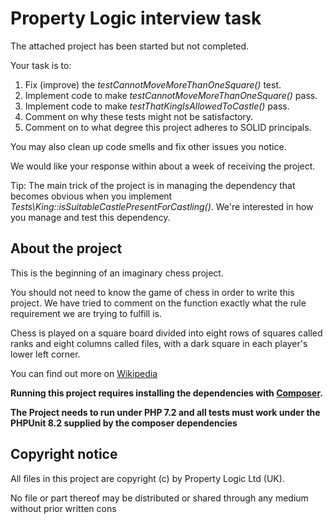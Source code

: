 # Property Logic interview task

The attached project has been started but not completed.

Your task is to:

1) Fix (improve) the _testCannotMoveMoreThanOneSquare()_ test.
2) Implement code to make _testCannotMoveMoreThanOneSquare()_ pass.
3) Implement code to make _testThatKingIsAllowedToCastle()_ pass.
4) Comment on why these tests might not be satisfactory.
5) Comment on to what degree this project adheres to SOLID principals.

You may also clean up code smells and fix other issues you notice.

We would like your response within about a week of receiving the project.

Tip: The main trick of the project is in managing the dependency that becomes
obvious when you implement _Tests\\King::isSuitableCastlePresentForCastling()_.  We're
interested in how you manage and test this dependency.

## About the project

This is the beginning of an imaginary chess project.

You should not need to know the game of chess in order to write this project.  We have tried to comment on the function
exactly what the rule requirement we are trying to fulfill is.

Chess is played on a square board divided into eight rows of squares called ranks and eight columns called files, with a dark square in each player's lower left corner.

You can find out more on [Wikipedia](https://simple.wikipedia.org/wiki/Chess)

**Running this project requires installing the dependencies with [Composer](https://getcomposer.org/).**

**The Project needs to run under PHP 7.2 and all tests must work under the PHPUnit 8.2 supplied by the 
composer dependencies**

## Copyright notice

All files in this project are copyright (c) by Property Logic Ltd (UK).

No file or part thereof may be distributed or shared through any medium without prior written cons